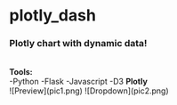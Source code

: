 # plotly_dash
<h3>Plotly chart with dynamic data!</h3>
<br>
<strong>Tools:</strong><br>
-Python
-Flask
-Javascript
-D3
<strong>Plotly</strong><br>
![Preview](pic1.png)
![Dropdown](pic2.png)
